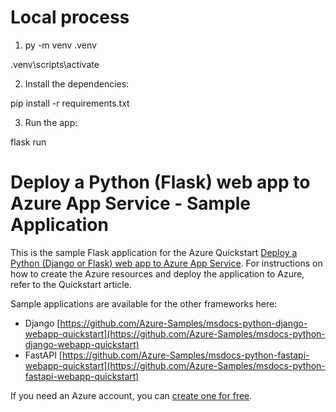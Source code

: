 # Local process

1. py -m venv .venv
   
.venv\scripts\activate

2. Install the dependencies:
   
pip install -r requirements.txt

3. Run the app:
   
flask run


# Deploy a Python (Flask) web app to Azure App Service - Sample Application

This is the sample Flask application for the Azure Quickstart [Deploy a Python (Django or Flask) web app to Azure App Service](https://docs.microsoft.com/en-us/azure/app-service/quickstart-python). For instructions on how to create the Azure resources and deploy the application to Azure, refer to the Quickstart article.

Sample applications are available for the other frameworks here:

* Django [https://github.com/Azure-Samples/msdocs-python-django-webapp-quickstart](https://github.com/Azure-Samples/msdocs-python-django-webapp-quickstart)
* FastAPI [https://github.com/Azure-Samples/msdocs-python-fastapi-webapp-quickstart](https://github.com/Azure-Samples/msdocs-python-fastapi-webapp-quickstart)

If you need an Azure account, you can [create one for free](https://azure.microsoft.com/en-us/free/).
